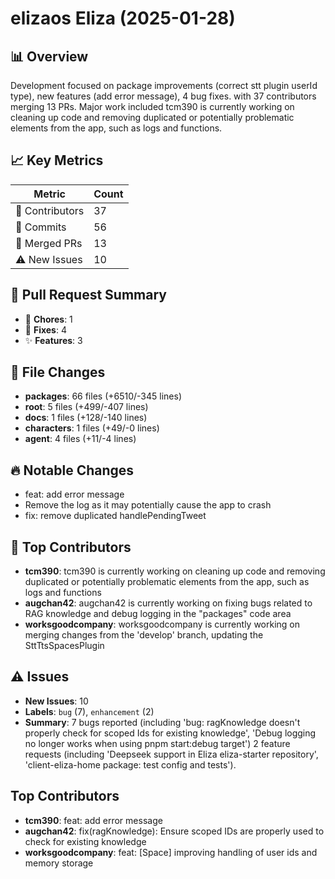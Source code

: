 # elizaos Eliza (2025-01-28)
    
## 📊 Overview
Development focused on package improvements (correct stt plugin userId type), new features (add error message), 4 bug fixes. with 37 contributors merging 13 PRs. Major work included tcm390 is currently working on cleaning up code and removing duplicated or potentially problematic elements from the app, such as logs and functions.

## 📈 Key Metrics
| Metric | Count |
|---------|--------|
| 👥 Contributors | 37 |
| 📝 Commits | 56 |
| 🔄 Merged PRs | 13 |
| ⚠️ New Issues | 10 |

## 🔄 Pull Request Summary
- 🧹 **Chores**: 1
- 🐛 **Fixes**: 4
- ✨ **Features**: 3

## 📁 File Changes
- **packages**: 66 files (+6510/-345 lines)
- **root**: 5 files (+499/-407 lines)
- **docs**: 1 files (+128/-140 lines)
- **characters**: 1 files (+49/-0 lines)
- **agent**: 4 files (+11/-4 lines)

## 🔥 Notable Changes
- feat: add error message
- Remove the log as it may potentially cause the app to crash
- fix: remove duplicated handlePendingTweet

## 👥 Top Contributors
- **tcm390**: tcm390 is currently working on cleaning up code and removing duplicated or potentially problematic elements from the app, such as logs and functions
- **augchan42**: augchan42 is currently working on fixing bugs related to RAG knowledge and debug logging in the "packages" code area
- **worksgoodcompany**: worksgoodcompany is currently working on merging changes from the 'develop' branch, updating the SttTtsSpacesPlugin

## ⚠️ Issues
- **New Issues**: 10
- **Labels**: `bug` (7), `enhancement` (2)
- **Summary**: 7 bugs reported (including 'bug: ragKnowledge doesn't properly check for scoped Ids for existing knowledge', 'Debug logging no longer works when using pnpm start:debug target') 2 feature requests (including 'Deepseek support in Eliza eliza-starter repository', 'client-eliza-home package: test config and tests').

## Top Contributors
- **tcm390**: feat: add error message
- **augchan42**: fix(ragKnowledge): Ensure scoped IDs are properly used to check for existing knowledge
- **worksgoodcompany**: feat: [Space] improving handling of user ids and memory storage